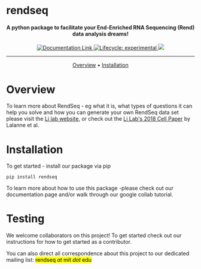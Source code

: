 # rendseq

<h4 align="center">
A python package to facilitate your End-Enriched RNA Sequencing (Rend)
data analysis dreams!</h4>


<div align="center">
  <!-- badges: start -->
  <div id="banner" style="overflow: hidden;justify-content:space-around;">
  <a href="https://miraep8.github.io/gfpopgui">
  <img src="https://img.shields.io/badge/Sphinx%20Documentation-blue"
    alt="Documentation Link"></img>
  </a>
  <a href="https://www.tidyverse.org/lifecycle/#experimental">
  <img src="https://img.shields.io/badge/lifecycle-experimental-orange.svg"
    alt="Lifecycle: experimental"></img>
  </a>
<a href="https://codecov.io/gh/miraep8/rendseq">
  <img src="https://codecov.io/gh/miraep8/rendseq/branch/main/graph/badge.svg?token=SIGSJGCZPI"/>
</a>
  </div>
  <hr>
  <!-- badges: end -->

  <p>
    <a href="#overview">Overview</a> •
    <a href="#installation">Installation</a>
  </p>
</div>
  <!-- badges: end -->

# Overview
To learn more about RendSeq - eg what it is, what types of questions it can help you solve and how you can generate your own RendSeq data set please visit the
 [Li lab website](http://gwli.scripts.mit.edu/group/), or check out
the [Li Lab's 2018 Cell Paper](http://gwli.scripts.mit.edu/group/wp-content/uploads/2019/01/Lalanne_Cell2018.pdf)
by Lalanne et al.

# Installation

To get started - install our package via pip

  `pip install rendseq`

To learn more about how to use this package -please check out our documentation page and/or walk through our google collab tutorial.

# Testing

We welcome collaborators on this project!  To get started check out our instructions for how to get started as a contributor.

You can also direct all correspondence about this project to our dedicated mailing list: <mark >rendseq *at* mit *dot* edu</mark>
